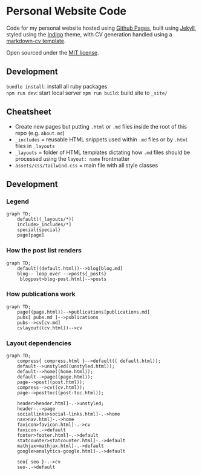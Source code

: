 # Personal Website Code

Code for my personal website hosted using [Github Pages](https://pages.github.com/), built using [Jekyll](https://jekyllrb.com/), styled using the [Indigo](https://github.com/sergiokopplin/indigo) theme, with CV generation handled using a [markdown-cv template](https://elipapa.github.io/markdown-cv/).

Open sourced under the [MIT license](https://github.com/ejolly/ejolly.github.io/blob/master/LICENSE.md).

## Development

`bundle install`: install all ruby packages  
`npm run dev`: start local server
`npm run build`: build site to `_site/`

## Cheatsheet

- Create new pages but putting `.html` or `.md` files inside the root of this repo (e.g. `about.md`)
- `_includes` = reusable HTML snippets used within `.md` files or by `.html` files in `_layouts`
- `_layouts` = folder of HTML templates dictating how `.md` files should be processed using the `layout: name` frontmatter
- `assets/css/tailwind.css` = main file with all style classes

## Development

### Legend

```mermaid
graph TD;
    default((_layouts/*))
    include>_includes/*]
    special{special}
    page[page]
```

### How the post list renders

```mermaid
graph TD;
    default((default.html))-->blog[blog.md]
    blog-- loop over -->posts{_posts}
     blogpost>blog-post.html]-->posts
```

### How publications work

```mermaid
graph TD;
    page((page.html))-->publications[publications.md]
    pubs[ pubs.md ]-->publications
    pubs-->cv[cv.md]
    cvlayout((cv.html))-->cv
```

### Layout dependencies

```mermaid
graph TD;
    compress{ compress.html }-->default(( default.html));
    default-->unstyled((unstyled.html));
    default-->home((home.html));
    default-->page((page.html));
    page-->post((post.html));
    compress-->cv((cv.html));
    page-->posttoc((post-toc.html));

    header>header.html]-.->unstyled;
    header-.->page
    sociallinks>social-links.html]-.->home
    nav>nav.html]-.->home
    favicon>favicon.html]-.->cv
    favicon-.->default
    footer>footer.html]-.->default
    statcounter>statcounter.html]-.->default
    mathjax>mathjax.html]-.->default
    google>analytics-google.html]-.->default

    seo{ seo }-.->cv
    seo-.->default


```
